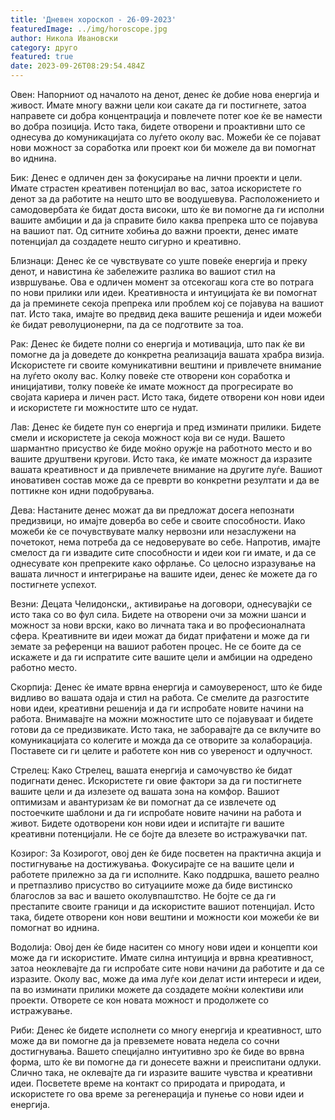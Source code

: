 ```yaml
---
title: 'Дневен хороскоп - 26-09-2023'
featuredImage: ../img/horoscope.jpg
author: Никола Ивановски
category: друго
featured: true
date: 2023-09-26T08:29:54.484Z
---
```

Овен:
Напорниот од началото на денот, денес ќе добие нова енергија и живост. Имате многу важни цели кои сакате да ги постигнете, затоа направете си добра концентрација и повлечете потег кое ќе ве намести во добра позиција. Исто така, бидете отворени и проактивни што се однесува до комуникацијата со луѓето околу вас. Можеби ќе се појават нови можност за соработка или проект кои би можеле да ви помогнат во иднина.

Бик:
Денес е одличен ден за фокусирање на лични проекти и цели. Имате страстен креативен потенцијал во вас, затоа искористете го денот за да работите на нешто што ве воодушевува. Расположението и самодовербата ќе бидат доста високи, што ќе ви помогне да ги исполни вашите амбиции и да ја справите било каква препрека што се појавува на вашиот пат. Од ситните хобиња до важни проекти, денес имате потенцијал да создадете нешто сигурно и креативно.

Близнаци:
Денес ќе се чувствувате со уште повеќе енергија и преку денот, и навистина ќе забележите разлика во вашиот стил на извршување. Ова е одличен момент за отсекогаш кога сте во потрага по нови прилики или идеи. Креативноста и интуицијата ќе ви помогнат да ја преминете секоја препрека или проблем кој се појавува на вашиот пат. Исто така, имајте во предвид дека вашите решенија и идеи можеби ќе бидат револуционерни, па да се подготвите за тоа.

Рак:
Денес ќе бидете полни со енергија и мотивација, што пак ќе ви помогне да ја доведете до конкретна реализација вашата храбра визија. Искористете ги своите комуникативни вештини и привлечете внимание на луѓето околу вас. Колку повеќе сте отворени кон соработка и иницијативи, толку повеќе ќе имате можност да прогресирате во својата кариера и личен раст. Исто така, бидете отворени кон нови идеи и искористете ги можностите што се нудат.

Лав:
Денес ќе бидете пун со енергија и пред изминати прилики. Бидете смели и искористете ја секоја можност која ви се нуди. Вашето шармантно присуство ќе биде моќно оружје на работното место и во вашите друштвени кругови. Исто така, ќе имате можност да изразите вашата креативност и да привлечете внимание на другите луѓе. Вашиот иновативен состав може да се преврти во конкретни резултати и да ве поттикне кон идни подобрувања.

Дева:
Настаните денес можат да ви предложат досега непознати предизвици, но имајте доверба во себе и своите способности. Иако можеби ќе се почувствувате малку нервозни или незаслужени на почетокот, нема потреба да се недоверувате во себе. Напротив, имајте смелост да ги извадите сите способности и идеи кои ги имате, и да се однесувате кон препреките како офрлање. Со целосно изразување на вашата личност и интегрирање на вашите идеи, денес ќе можете да го постигнете успехот.

Везни:
Децата Челидонски,, активирање на договори, однесувајќи се исто така со во фул сила. Бидете на отворени очи за можни шанси и можност за нови врски, како во личната така и во професионалната сфера. Креативните ви идеи можат да бидат прифатени и може да ги земате за референци на вашиот работен процес. Не се боите да се искажете и да ги испратите сите вашите цели и амбиции на одредено работно место.

Скорпија:
Денес ќе имате врвна енергија и самоувереност, што ќе биде видливо во вашата одаја и стил на работа. Се смелите да разгостите нови идеи, креативни решенија и да ги испробате новите начини на работа. Внимавајте на можни можностите што се појавуваат и бидете готови да се предизвикате. Исто така, не заборавајте да се вклучите во комуникацијата со колегите и можда да се отворите за колаборација. Поставете си ги целите и работете кон нив со увереност и одлучност.

Стрелец:
Како Стрелец, вашата енергија и самочувство ќе бидат подигнати денес. Искористете ги овие фактори за да ги постигнете вашите цели и да излезете од вашата зона на комфор. Вашиот оптимизам и авантуризам ќе ви помогнат да се извлечете од постоечките шаблони и да ги испробате новите начини на работа и живот. Бидете одотворени кон нови идеи и испитајте ги вашите креативни потенцијали. Не се бојте да влезете во истражувачки пат.

Козирог:
За Козирогот, овој ден ќе биде посветен на практична акција и постигнување на достижувања. Фокусирајте се на вашите цели и работете прилежно за да ги исполните. Како поддршка, вашето реално и претпазливо присуство во ситуациите може да биде вистинско благослов за вас и вашето околувпаштство. Не бојте се да ги престапите своите граници и да искористите вашиот потенцијал. Исто така, бидете отворени кон нови вештини и можности кои можеби ќе ви помогнат во иднина.

Водолија:
Овој ден ќе биде наситен со многу нови идеи и концепти кои може да ги искористите. Имате силна интуиција и врвна креативност, затоа неоклевајте да ги испробате сите нови начини да работите и да се изразите. Околу вас, може да има луѓе кои делат исти интереси и идеи, па во изминати прилики можете да создадете моќни колективи или проекти. Отворете се кон новата можност и продолжете со истражување.

Риби:
Денес ќе бидете исполнети со многу енергија и креативност, што може да ви помогне да ја превземете новата недела со сочни достигнувања. Вашето специјално интуитивно зро ќе биде во врвна форма, што ќе ви помогне да ги донесете важни и преиспитани одлуки. Слично така, не оклевајте да ги изразите вашите чувства и креативни идеи. Посветете време на контакт со природата и природата, и искористете го ова време за регенерација и пунење со нови идеи и енергија.